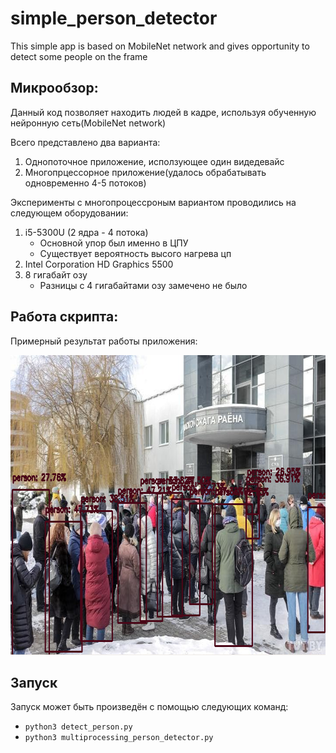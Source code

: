 # simple_person_detector
This simple app is based on MobileNet network and gives opportunity to detect some people on the frame

## Микрообзор:

Данный код позволяет находить людей в кадре, используя обученную нейронную сеть(MobileNet network)

Всего представлено два варианта:
1. Однопоточное приложение, исползующее один видедевайс
2. Многопрцессорное приложение(удалось обрабатывать одновременно 4-5 потоков)

Эксперименты с многопроцессроным вариантом проводились на следующем оборудовании:  
1. i5-5300U (2 ядра - 4 потока)
    - Основной упор был именно в ЦПУ
    - Существует вероятность высого нагрева цп
2. Intel Corporation HD Graphics 5500
3. 8 гигабайт озу
    - Разницы с 4 гигабайтами озу замечено не было

## Работа скрипта:

Примерный результат работы приложения:

<p align="center">    
<img src="https://github.com/birallex/simple_person_detector/blob/main/example.png" width="720" height="480"/>
</p>

## Запуск

Запуск может быть произведён с помощью следующих команд:
- `python3 detect_person.py`
- `python3 multiprocessing_person_detector.py`